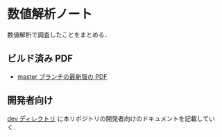 # 数値解析ノート

数値解析で調査したことをまとめる．

## ビルド済み PDF

- [master ブランチの最新版の PDF](https://numanalnote.musicscience37.com/numerical-analysis-note.pdf)

## 開発者向け

[dev ディレクトリ](./dev/index.md)
に本リポジトリの開発者向けのドキュメントを記載していく．
